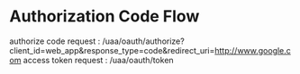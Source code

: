 # Authorization Code Flow  
authorize code request : /uaa/oauth/authorize?client\_id=web_app&response_type=code&redirect\_uri=http://www.google.com
access token request : /uaa/oauth/token